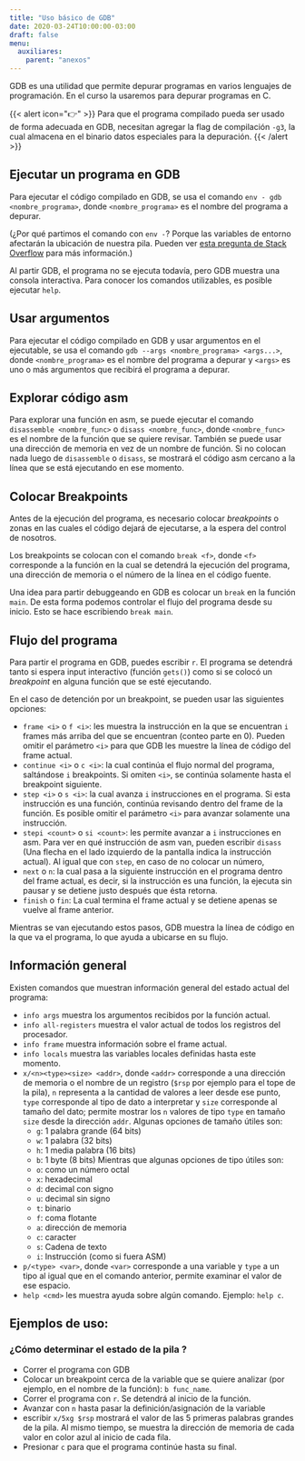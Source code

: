 ```yaml
---
title: "Uso básico de GDB"
date: 2020-03-24T10:00:00-03:00
draft: false
menu:
  auxiliares:
    parent: "anexos"
---
```


GDB es una utilidad que permite depurar programas en varios lenguajes de programación. En el curso la usaremos para depurar programas en C.

{{< alert icon="👉" >}}
Para que el programa compilado pueda ser usado de forma adecuada en GDB, necesitan agregar la flag de compilación `-g3`, la cual almacena en el binario datos especiales para la depuración.
{{< /alert >}}

## Ejecutar un programa en GDB

Para ejecutar el código compilado en GDB, se usa el comando `env - gdb <nombre_programa>`, donde `<nombre_programa>` es el nombre del programa a depurar.

(¿Por qué partimos el comando con `env -`? Porque las variables de entorno afectarán la ubicación de nuestra pila. Pueden ver [esta pregunta de Stack Overflow](https://stackoverflow.com/a/17775966) para más información.)

Al partir GDB, el programa no se ejecuta todavía, pero GDB muestra una consola interactiva. Para conocer los comandos utilizables, es posible ejecutar `help`.

## Usar argumentos

Para ejecutar el código compilado en GDB y usar argumentos en el ejecutable, se usa el comando `gdb --args <nombre_programa> <args...>`, donde `<nombre_programa>` es el nombre del programa a depurar y `<args>` es uno o más argumentos que recibirá el programa a depurar.

## Explorar código asm

Para explorar una función en asm, se puede ejecutar el comando `disassemble <nombre_func>` o `disass <nombre_func>`, donde `<nombre_func>` es el nombre de la función que se quiere revisar. También se puede usar una dirección de memoria en vez de un nombre de función. Si no colocan nada luego de `disassemble` o `disass`, se mostrará el código asm cercano a la línea que se está ejecutando en ese momento.

## Colocar Breakpoints

Antes de la ejecución del programa, es necesario colocar _breakpoints_ o zonas en las cuales el código dejará de ejecutarse, a la espera del control de nosotros.

Los breakpoints se colocan con el comando `break <f>`, donde `<f>` corresponde a la función en la cual se detendrá la ejecución del programa, una dirección de memoria o el número de la línea en el código fuente.

Una idea para partir debuggeando en GDB es colocar un `break` en la función `main`. De esta forma podemos controlar el flujo del programa desde su inicio. Esto se hace escribiendo `break main`.

## Flujo del programa

Para partir el programa en GDB, puedes escribir `r`. El programa se detendrá tanto si espera input interactivo (función `gets()`) como si se colocó un _breakpoint_ en alguna función que se esté ejecutando.

En el caso de detención por un breakpoint, se pueden usar las siguientes opciones: 

* `frame <i>` o `f <i>`: les muestra la instrucción en la que se encuentran `i` frames más arriba del que se encuentran (conteo parte en 0). Pueden omitir el parámetro `<i>` para que GDB les muestre la línea de código del frame actual.
* `continue <i>` o `c <i>`: la cual continúa el flujo normal del programa, saltándose `i` breakpoints. Si omiten `<i>`, se continúa solamente hasta el breakpoint siguiente.
* `step <i>` o `s <i>`: la cual avanza `i` instrucciones en el programa. Si esta instrucción es una función, continúa revisando dentro del frame de la función. Es posible omitir el parámetro `<i>` para avanzar solamente una instrucción.
* `stepi <count>` o `si <count>`: les permite avanzar a `i` instrucciones en asm. Para ver en qué instrucción de asm van, pueden escribir `disass` (Una flecha en el lado izquierdo de la pantalla indica la instrucción actual). Al igual que con `step`, en caso de no colocar un número, 
* `next` o `n`: la cual pasa a la siguiente instrucción en el programa dentro del frame actual, es decir, si la instrucción es una función, la ejecuta sin pausar y se detiene justo después que ésta retorna.
* `finish` o `fin`: La cual termina el frame actual y se detiene apenas se vuelve al frame anterior.

Mientras se van ejecutando estos pasos, GDB muestra la línea de código en la que va el programa, lo que ayuda a ubicarse en su flujo.

## Información general

Existen comandos que muestran información general del estado actual del programa:

* `info args` muestra los argumentos recibidos por la función actual.
* `info all-registers` muestra el valor actual de todos los registros del procesador.
* `info frame` muestra información sobre el frame actual.
* `info locals` muestra las variables locales definidas hasta este momento.
* `x/<n><type><size> <addr>`, donde `<addr>` corresponde a una dirección de memoria o el nombre de un registro (`$rsp` por ejemplo para el tope de la pila), `n` representa a la cantidad de valores a leer desde ese punto, `type` corresponde al tipo de dato a interpretar y `size` corresponde al tamaño del dato; permite mostrar los `n` valores de tipo `type` en tamaño `size` desde la dirección `addr`. Algunas opciones de tamaño útiles son: 
   * `g`: 1 palabra grande (64 bits)
   * `w`: 1 palabra (32 bits)
   * `h`: 1 media palabra (16 bits)
   * `b`: 1 byte (8 bits)
Mientras que algunas opciones de tipo útiles son:
   * `o`: como un número octal
   * `x`: hexadecimal
   * `d`: decimal con signo
   * `u`: decimal sin signo
   * `t`: binario
   * `f`: coma flotante
   * `a`: dirección de memoria
   * `c`: caracter
   * `s`: Cadena de texto
   * `i`: Instrucción (como si fuera ASM)
* `p/<type> <var>`, donde `<var>` corresponde a una variable y `type` a un tipo al igual que en el comando anterior, permite examinar el valor de ese espacio. 
* `help <cmd>` les muestra ayuda sobre algún comando. Ejemplo: `help c`.

## Ejemplos de uso:

### ¿Cómo determinar el estado de la pila ?

* Correr el programa con GDB
* Colocar un breakpoint cerca de la variable que se quiere analizar (por ejemplo, en el nombre de la función): `b func_name`.
* Correr el programa con `r`. Se detendrá al inicio de la función.
* Avanzar con `n` hasta pasar la definición/asignación de la variable
* escribir `x/5xg $rsp` mostrará el valor de las 5 primeras palabras grandes de la pila. Al mismo tiempo, se muestra la dirección de memoria de cada valor en color azul al inicio de cada fila.
* Presionar `c` para que el programa continúe hasta su final.
